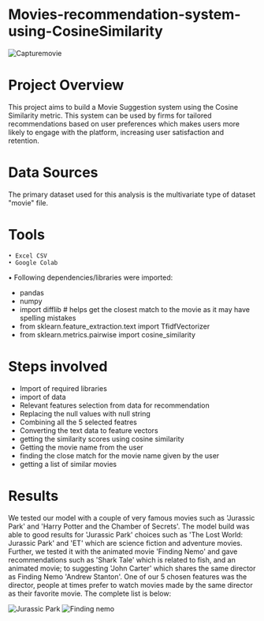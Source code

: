 # Movies-recommendation-system-using-CosineSimilarity

![Capturemovie](https://github.com/Mona-Bhagat/Movies-recommendation-system-using-CosineSimilarity/assets/148805047/70cb87b9-82bf-4f8c-ae4b-4648eff2aeec)


# Project Overview
This project aims to build a Movie Suggestion system using the Cosine Similarity metric. This system can be used by firms for tailored recommendations based on user preferences which makes users more likely to engage with the platform, increasing user satisfaction and retention.

# Data Sources
The primary dataset used for this analysis is the multivariate type of dataset "movie" file. 


# Tools
	• Excel CSV
 	• Google Colab
  • Following dependencies/libraries were imported:
  * pandas
  * numpy
  * import difflib # helps get the closest match to the movie as it may have spelling mistakes
  * from sklearn.feature_extraction.text import TfidfVectorizer
  * from sklearn.metrics.pairwise import cosine_similarity
  
# Steps involved

* Import of required libraries
* import of data
* Relevant features selection from data for recommendation 
* Replacing the null values with null string
* Combining all the 5 selected featres
* Converting the text data to feature vectors
* getting the similarity scores using cosine similarity
* Getting the movie name from the user
* finding the close match for the movie name given by the user
* getting a list of similar movies


# Results
We tested our model with a couple of very famous movies such as 'Jurassic Park' and 'Harry Potter and the Chamber of Secrets'. The model build was able to good results for 'Jurassic Park' choices such as  'The Lost World: Jurassic Park' and 'ET' 
which are science fiction and adventure movies. Further, we tested it with the animated movie 'Finding Nemo' and gave recommendations such as 'Shark Tale' which is related to fish, and an animated movie; to suggesting 'John Carter' which shares the
same director as Finding Nemo 'Andrew Stanton'. One of our 5 chosen features was the director, people at times prefer to watch movies made by the same director as their favorite movie.
The complete list is below:

![Jurassic Park](https://github.com/Mona-Bhagat/Movies-recommendation-system-using-CosineSimilarity/assets/148805047/5f04a9ac-a091-425c-846e-7e283d3dfacb)          ![Finding nemo](https://github.com/Mona-Bhagat/Movies-recommendation-system-using-CosineSimilarity/assets/148805047/1f72b68a-1800-4d67-bb3b-af38898fd3bc)



